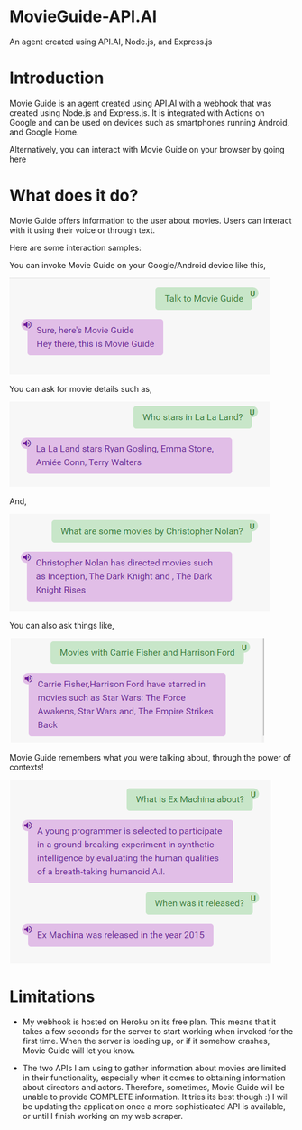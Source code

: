 # MovieGuide-API.AI
An agent created using API.AI, Node.js, and Express.js

# Introduction
Movie Guide is an agent created using API.AI with a webhook that was created using Node.js and Express.js. 
It is integrated with Actions on Google and can be used on devices such as smartphones running Android, and Google Home.

Alternatively, you can interact with Movie Guide on your browser by going [here](https://bot.api.ai/3ade4c0c-0b75-4fb9-a659-1518e26c6207)

# What does it do?
Movie Guide offers information to the user about movies. Users can interact with it using their voice or through text.

Here are some interaction samples:


You can invoke Movie Guide on your Google/Android device like this,

![Invocation](/sample-screenshots/invocation.png?raw=true "Invocation")

You can ask for movie details such as,

![Who stars](/sample-screenshots/who-stars.png?raw=true "Who stars?")

And,

![Who directs](/sample-screenshots/who-directs.png?raw=true "Who directs?")

You can also ask things like,

![Starring](/sample-screenshots/starring.png?raw=true "Starring")

Movie Guide remembers what you were talking about, through the power of contexts!

![Follow up](/sample-screenshots/follow-up.png?raw=true "Follow up")

# Limitations
- My webhook is hosted on Heroku on its free plan. This means that it takes a few seconds for the server to start working when invoked for the first time.
When the server is loading up, or if it somehow crashes, Movie Guide will let you know.

- The two APIs I am using to gather information about movies are limited in their functionality, especially when it comes to obtaining information about directors and actors. Therefore, sometimes, Movie Guide will be unable to provide COMPLETE information. It tries its best though :)
I will be updating the application once a more sophisticated API is available, or until I finish working on my web scraper.



